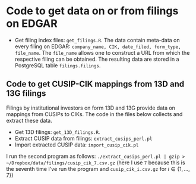 # Code to get data on or from filings on EDGAR

- Get filing index files: `get_filings.R`. The data contain meta-data on every filing on EDGAR: `company_name, CIK, date_filed, form_type, file_name`.
The `file_name` allows one to construct a URL from which the respective filing can be obtained. 
The resulting data are stored in a PostgreSQL table `filings.filings`.

## Code to get CUSIP-CIK mappings from 13D and 13G filings

Filings by institutional investors on form 13D and 13G provide data on 
mappings from CUSIPs to CIKs. 
The code in the files below collects and extract these data.

- Get 13D filings: `get_13D_filings.R`.
- Extract CUSIP data from filings: `extract_cusips_perl.pl`
- Import extracted CUSIP data: `import_cusip_cik.pl`

I run the second program as follows: `./extract_cusips_perl.pl | gzip > ~/Dropbox/data/filings/cusip_cik_7.csv.gz` (here I use `7` because this is the seventh time I've run the program and `cusip_cik_i.csv.gz` for $i \in \{1, \dots, 7\}$)